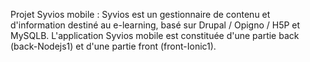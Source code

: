 Projet Syvios mobile :
Syvios est un gestionnaire de contenu et d'information destiné au e-learning, basé sur Drupal / Opigno / H5P et MySQLB.
L'application Syvios mobile est constituée d'une partie back (back-Nodejs1) et d'une partie front (front-Ionic1).

